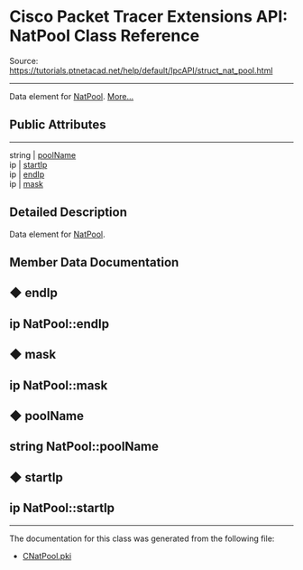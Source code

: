 # Cisco Packet Tracer Extensions API: NatPool Class Reference

Source: https://tutorials.ptnetacad.net/help/default/IpcAPI/struct_nat_pool.html

---

Data element for [NatPool](struct_nat_pool.html "Data element for NatPool."). [More...](struct_nat_pool.html#details)

##  Public Attributes  
  
---  
string | [poolName](struct_nat_pool.html#ad98509d934fb54b783174eac910f517c)  
ip | [startIp](struct_nat_pool.html#a4e4dbb3753a893fe7c287affd5f0e94f)  
ip | [endIp](struct_nat_pool.html#af7607f1075c65a5e9d175da11d2cd84c)  
ip | [mask](struct_nat_pool.html#aa87cba85cb25ab74fdb21b5299020520)  
  
## Detailed Description

Data element for [NatPool](struct_nat_pool.html "Data element for NatPool."). 

## Member Data Documentation

## ◆ endIp

ip NatPool::endIp  
---  
  
## ◆ mask

ip NatPool::mask  
---  
  
## ◆ poolName

string NatPool::poolName  
---  
  
## ◆ startIp

ip NatPool::startIp  
---  
  
* * *

The documentation for this class was generated from the following file:

  * [CNatPool.pki](_c_nat_pool_8pki.html)


